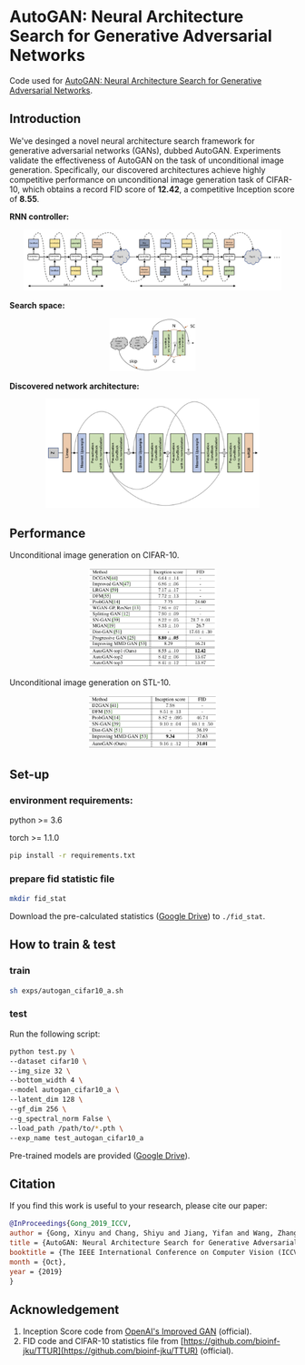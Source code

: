 # AutoGAN: Neural Architecture Search for Generative Adversarial Networks
Code used for [AutoGAN: Neural Architecture Search for Generative Adversarial Networks](https://arxiv.org/abs/1908.03835). 


## Introduction
We've desinged a novel neural architecture search framework for generative adversarial networks (GANs), dubbed AutoGAN. Experiments validate the effectiveness of AutoGAN on the task of unconditional image generation. Specifically, our discovered architectures achieve highly competitive performance on unconditional image generation task of CIFAR-10, which obtains a record FID score of **12.42**, a competitive Inception score of **8.55**. 

**RNN controller:**
<p align="center">
  <img src="imgs/ctrl.png" alt="ctrl" width="90%">
</p>

**Search space:**
<p align="center">
  <img src="imgs/ss.png" alt="ss" width="30%">
</p>

**Discovered network architecture:**
<p align="center">
  <img src="imgs/cifar_arch1.png" alt="cifar_arch1" width="75%">
</p>

## Performance
Unconditional image generation on CIFAR-10.
<p align="center">
  <img src="imgs/cifar10_res.png" alt="cifar10_res" width="45%">
</p>

Unconditional image generation on STL-10.
<p align="center">
  <img src="imgs/stl10_res.png" alt="stl10_res" width="45%">
</p>

## Set-up

### environment requirements:
python >= 3.6

torch >= 1.1.0 

```bash
pip install -r requirements.txt
```

### prepare fid statistic file
 ```bash
mkdir fid_stat
 ```
Download the pre-calculated statistics
([Google Drive](https://drive.google.com/drive/folders/1UUQVT2Zj-kW1c2FJOFIdGdlDHA3gFJJd?usp=sharing)) to `./fid_stat`.

## How to train & test

### train
```bash
sh exps/autogan_cifar10_a.sh
```

### test
Run the following script:
```bash
python test.py \
--dataset cifar10 \
--img_size 32 \
--bottom_width 4 \
--model autogan_cifar10_a \
--latent_dim 128 \
--gf_dim 256 \
--g_spectral_norm False \
--load_path /path/to/*.pth \
--exp_name test_autogan_cifar10_a
```
Pre-trained models are provided ([Google Drive](https://drive.google.com/drive/folders/1IYDNrKY3m97K3bx_uIzOL6vFmCjGNpYZ?usp=sharing)).

## Citation
If you find this work is useful to your research, please cite our paper:
```bibtex
@InProceedings{Gong_2019_ICCV,
author = {Gong, Xinyu and Chang, Shiyu and Jiang, Yifan and Wang, Zhangyang},
title = {AutoGAN: Neural Architecture Search for Generative Adversarial Networks},
booktitle = {The IEEE International Conference on Computer Vision (ICCV)},
month = {Oct},
year = {2019}
}
```

## Acknowledgement
1. Inception Score code from [OpenAI's Improved GAN](https://github.com/openai/improved-gan/tree/master/inception_score) (official).
2. FID code and CIFAR-10 statistics file from [https://github.com/bioinf-jku/TTUR](https://github.com/bioinf-jku/TTUR) (official).

